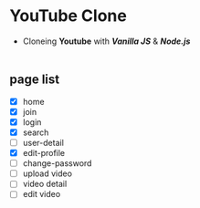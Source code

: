 # YouTube Clone

- Cloneing **Youtube** with **_Vanilla JS_** &amp; **_Node.js_**
  <br>
  <br>

## page list

- [x] home
- [x] join
- [x] login
- [x] search
- [ ] user-detail
- [x] edit-profile
- [ ] change-password
- [ ] upload video
- [ ] video detail
- [ ] edit video
